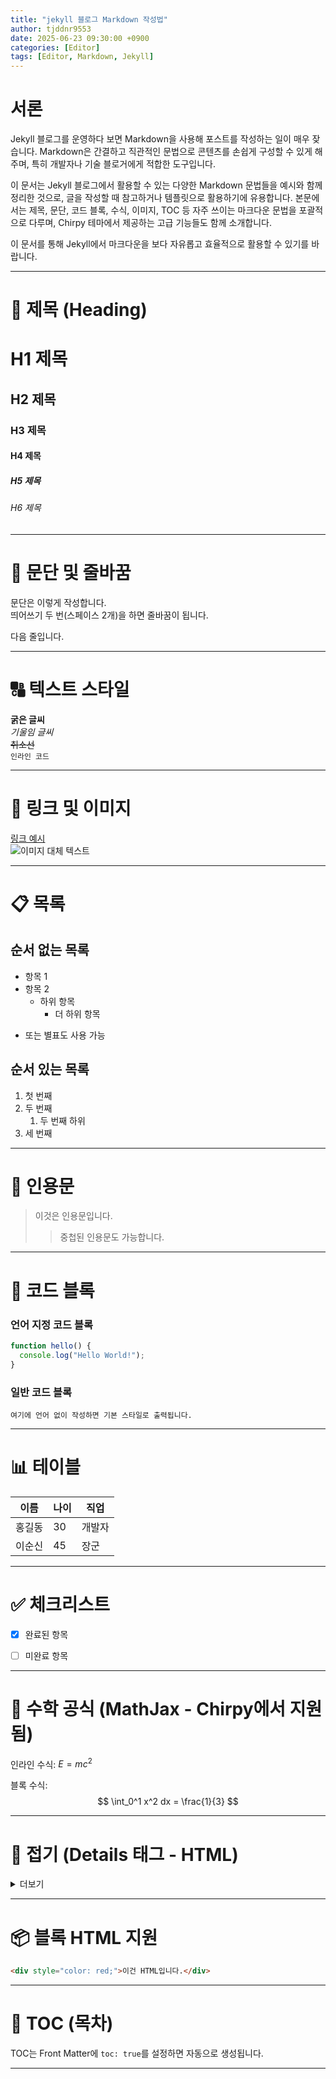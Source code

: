 ```yaml
---
title: "jekyll 블로그 Markdown 작성법"
author: tjddnr9553
date: 2025-06-23 09:30:00 +0900
categories: [Editor]
tags: [Editor, Markdown, Jekyll]
---
```


# 서론


Jekyll 블로그를 운영하다 보면 Markdown을 사용해 포스트를 작성하는 일이 매우 잦습니다. Markdown은 간결하고 직관적인 문법으로 콘텐츠를 손쉽게 구성할 수 있게 해주며, 특히 개발자나 기술 블로거에게 적합한 도구입니다.

이 문서는 Jekyll 블로그에서 활용할 수 있는 다양한 Markdown 문법들을 예시와 함께 정리한 것으로, 글을 작성할 때 참고하거나 템플릿으로 활용하기에 유용합니다. 본문에서는 제목, 문단, 코드 블록, 수식, 이미지, TOC 등 자주 쓰이는 마크다운 문법을 포괄적으로 다루며, Chirpy 테마에서 제공하는 고급 기능들도 함께 소개합니다.

이 문서를 통해 Jekyll에서 마크다운을 보다 자유롭고 효율적으로 활용할 수 있기를 바랍니다.

---

# 📝 제목 (Heading)

# H1 제목
## H2 제목
### H3 제목
#### H4 제목
##### H5 제목
###### H6 제목


---

# 📄 문단 및 줄바꿈

문단은 이렇게 작성합니다.  
띄어쓰기 두 번(스페이스 2개)을 하면 줄바꿈이 됩니다.

다음 줄입니다.

---

# 🔠 텍스트 스타일


**굵은 글씨**  
_기울임 글씨_  
~~취소선~~  
`인라인 코드`


---
# 🔗 링크 및 이미지
[링크 예시](https://naver.com)  
![이미지 대체 텍스트](/assets/img/favicons/favicon.ico)


---

# 📋 목록

## 순서 없는 목록


- 항목 1
- 항목 2
  - 하위 항목
    - 더 하위 항목
* 또는 별표도 사용 가능


## 순서 있는 목록


1. 첫 번째
2. 두 번째
   1. 두 번째 하위
3. 세 번째


---

# 📑 인용문


> 이것은 인용문입니다.
>> 중첩된 인용문도 가능합니다.


---

# 📌 코드 블록

### 언어 지정 코드 블록

```javascript
function hello() {
  console.log("Hello World!");
}
```

### 일반 코드 블록

```
여기에 언어 없이 작성하면 기본 스타일로 출력됩니다.
```

---

# 📊 테이블


| 이름  | 나이 | 직업  |
|-----|----|-----|
| 홍길동 | 30 | 개발자 |
| 이순신 | 45 | 장군  |
---

# ✅ 체크리스트


- [x] 완료된 항목
- [ ] 미완료 항목


---

# 🔢 수학 공식 (MathJax - Chirpy에서 지원됨)


인라인 수식: $E = mc^2$

블록 수식:
$$
\int_0^1 x^2 dx = \frac{1}{3}
$$


---

# 📎 접기 (Details 태그 - HTML)


<details>
<summary>더보기</summary>

이곳은 접힌 내용입니다.

</details>


---

# 📦 블록 HTML 지원

```html
<div style="color: red;">이건 HTML입니다.</div>
```

---

# 📌 TOC (목차)

TOC는 Front Matter에 `toc: true`를 설정하면 자동으로 생성됩니다.

---
